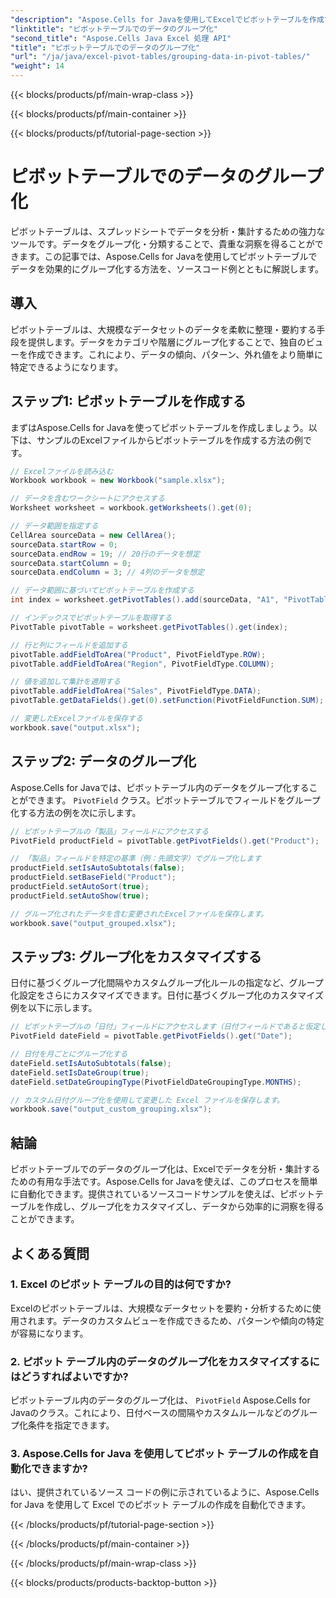 ```yaml
---
"description": "Aspose.Cells for Javaを使用してExcelでピボットテーブルを作成する方法を学びましょう。ソースコードサンプルを使用して、データのグループ化と分析を自動化します。"
"linktitle": "ピボットテーブルでのデータのグループ化"
"second_title": "Aspose.Cells Java Excel 処理 API"
"title": "ピボットテーブルでのデータのグループ化"
"url": "/ja/java/excel-pivot-tables/grouping-data-in-pivot-tables/"
"weight": 14
---
```


{{< blocks/products/pf/main-wrap-class >}}

{{< blocks/products/pf/main-container >}}

{{< blocks/products/pf/tutorial-page-section >}}

# ピボットテーブルでのデータのグループ化


ピボットテーブルは、スプレッドシートでデータを分析・集計するための強力なツールです。データをグループ化・分類することで、貴重な洞察を得ることができます。この記事では、Aspose.Cells for Javaを使用してピボットテーブルでデータを効果的にグループ化する方法を、ソースコード例とともに解説します。

## 導入

ピボットテーブルは、大規模なデータセットのデータを柔軟に整理・要約する手段を提供します。データをカテゴリや階層にグループ化することで、独自のビューを作成できます。これにより、データの傾向、パターン、外れ値をより簡単に特定できるようになります。

## ステップ1: ピボットテーブルを作成する

まずはAspose.Cells for Javaを使ってピボットテーブルを作成しましょう。以下は、サンプルのExcelファイルからピボットテーブルを作成する方法の例です。

```java
// Excelファイルを読み込む
Workbook workbook = new Workbook("sample.xlsx");

// データを含むワークシートにアクセスする
Worksheet worksheet = workbook.getWorksheets().get(0);

// データ範囲を指定する
CellArea sourceData = new CellArea();
sourceData.startRow = 0;
sourceData.endRow = 19; // 20行のデータを想定
sourceData.startColumn = 0;
sourceData.endColumn = 3; // 4列のデータを想定

// データ範囲に基づいてピボットテーブルを作成する
int index = worksheet.getPivotTables().add(sourceData, "A1", "PivotTable1");

// インデックスでピボットテーブルを取得する
PivotTable pivotTable = worksheet.getPivotTables().get(index);

// 行と列にフィールドを追加する
pivotTable.addFieldToArea("Product", PivotFieldType.ROW);
pivotTable.addFieldToArea("Region", PivotFieldType.COLUMN);

// 値を追加して集計を適用する
pivotTable.addFieldToArea("Sales", PivotFieldType.DATA);
pivotTable.getDataFields().get(0).setFunction(PivotFieldFunction.SUM);

// 変更したExcelファイルを保存する
workbook.save("output.xlsx");
```

## ステップ2: データのグループ化

Aspose.Cells for Javaでは、ピボットテーブル内のデータをグループ化することができます。 `PivotField` クラス。ピボットテーブルでフィールドをグループ化する方法の例を次に示します。

```java
// ピボットテーブルの「製品」フィールドにアクセスする
PivotField productField = pivotTable.getPivotFields().get("Product");

// 「製品」フィールドを特定の基準（例：先頭文字）でグループ化します
productField.setIsAutoSubtotals(false);
productField.setBaseField("Product");
productField.setAutoSort(true);
productField.setAutoShow(true);

// グループ化されたデータを含む変更されたExcelファイルを保存します。
workbook.save("output_grouped.xlsx");
```

## ステップ3: グループ化をカスタマイズする

日付に基づくグループ化間隔やカスタムグループ化ルールの指定など、グループ化設定をさらにカスタマイズできます。日付に基づくグループ化のカスタマイズ例を以下に示します。

```java
// ピボットテーブルの「日付」フィールドにアクセスします（日付フィールドであると仮定します）。
PivotField dateField = pivotTable.getPivotFields().get("Date");

// 日付を月ごとにグループ化する
dateField.setIsAutoSubtotals(false);
dateField.setIsDateGroup(true);
dateField.setDateGroupingType(PivotFieldDateGroupingType.MONTHS);

// カスタム日付グループ化を使用して変更した Excel ファイルを保存します。
workbook.save("output_custom_grouping.xlsx");
```

## 結論

ピボットテーブルでのデータのグループ化は、Excelでデータを分析・集計するための有用な手法です。Aspose.Cells for Javaを使えば、このプロセスを簡単に自動化できます。提供されているソースコードサンプルを使えば、ピボットテーブルを作成し、グループ化をカスタマイズし、データから効率的に洞察を得ることができます。

## よくある質問

### 1. Excel のピボット テーブルの目的は何ですか?

Excelのピボットテーブルは、大規模なデータセットを要約・分析するために使用されます。データのカスタムビューを作成できるため、パターンや傾向の特定が容易になります。

### 2. ピボット テーブル内のデータのグループ化をカスタマイズするにはどうすればよいですか?

ピボットテーブル内のデータのグループ化は、 `PivotField` Aspose.Cells for Javaのクラス。これにより、日付ベースの間隔やカスタムルールなどのグループ化条件を指定できます。

### 3. Aspose.Cells for Java を使用してピボット テーブルの作成を自動化できますか?

はい、提供されているソース コードの例に示されているように、Aspose.Cells for Java を使用して Excel でのピボット テーブルの作成を自動化できます。

{{< /blocks/products/pf/tutorial-page-section >}}

{{< /blocks/products/pf/main-container >}}

{{< /blocks/products/pf/main-wrap-class >}}

{{< blocks/products/products-backtop-button >}}